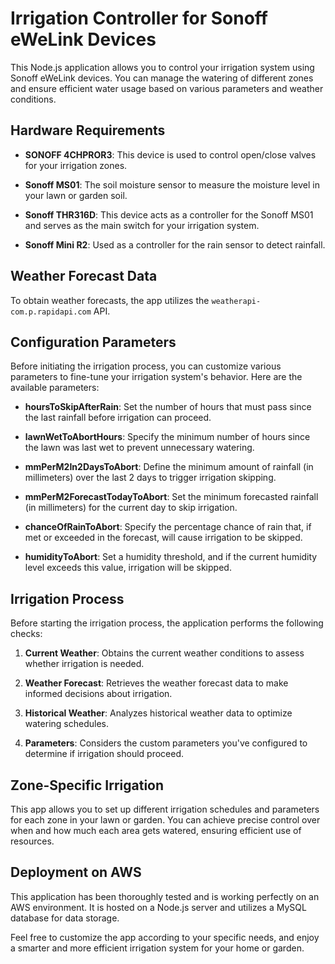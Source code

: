 # Irrigation Controller for Sonoff eWeLink Devices

This Node.js application allows you to control your irrigation system using Sonoff eWeLink devices. You can manage the watering of different zones and ensure efficient water usage based on various parameters and weather conditions.

## Hardware Requirements

- **SONOFF 4CHPROR3**: This device is used to control open/close valves for your irrigation zones.

- **Sonoff MS01**: The soil moisture sensor to measure the moisture level in your lawn or garden soil.

- **Sonoff THR316D**: This device acts as a controller for the Sonoff MS01 and serves as the main switch for your irrigation system.

- **Sonoff Mini R2**: Used as a controller for the rain sensor to detect rainfall.

## Weather Forecast Data

To obtain weather forecasts, the app utilizes the `weatherapi-com.p.rapidapi.com` API.

## Configuration Parameters

Before initiating the irrigation process, you can customize various parameters to fine-tune your irrigation system's behavior. Here are the available parameters:

- **hoursToSkipAfterRain**: Set the number of hours that must pass since the last rainfall before irrigation can proceed.

- **lawnWetToAbortHours**: Specify the minimum number of hours since the lawn was last wet to prevent unnecessary watering.

- **mmPerM2In2DaysToAbort**: Define the minimum amount of rainfall (in millimeters) over the last 2 days to trigger irrigation skipping.

- **mmPerM2ForecastTodayToAbort**: Set the minimum forecasted rainfall (in millimeters) for the current day to skip irrigation.

- **chanceOfRainToAbort**: Specify the percentage chance of rain that, if met or exceeded in the forecast, will cause irrigation to be skipped.

- **humidityToAbort**: Set a humidity threshold, and if the current humidity level exceeds this value, irrigation will be skipped.

## Irrigation Process

Before starting the irrigation process, the application performs the following checks:

1. **Current Weather**: Obtains the current weather conditions to assess whether irrigation is needed.

2. **Weather Forecast**: Retrieves the weather forecast data to make informed decisions about irrigation.

3. **Historical Weather**: Analyzes historical weather data to optimize watering schedules.

4. **Parameters**: Considers the custom parameters you've configured to determine if irrigation should proceed.

## Zone-Specific Irrigation

This app allows you to set up different irrigation schedules and parameters for each zone in your lawn or garden. You can achieve precise control over when and how much each area gets watered, ensuring efficient use of resources.

## Deployment on AWS

This application has been thoroughly tested and is working perfectly on an AWS environment. It is hosted on a Node.js server and utilizes a MySQL database for data storage.

Feel free to customize the app according to your specific needs, and enjoy a smarter and more efficient irrigation system for your home or garden.
